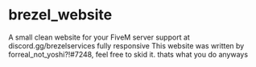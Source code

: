 # brezel_website
A small clean website for your FiveM server
support at discord.gg/brezelservices
fully responsive
This website was written by forreal_not_yoshi?!#7248, feel free to skid it. thats what you do anyways 
